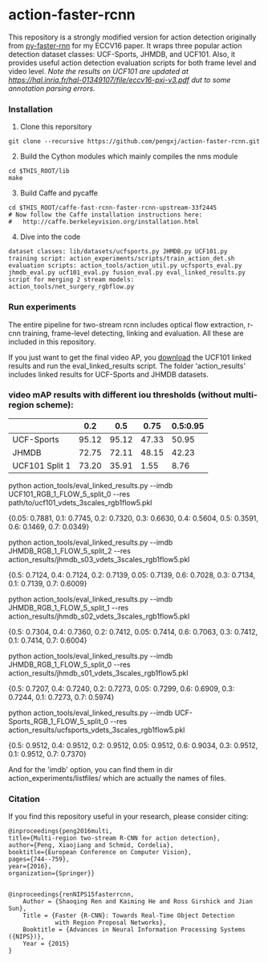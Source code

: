 # action-faster-rcnn
This repository is a strongly modified version for action detection originally from [py-faster-rnn](https://github.com/rbgirshick/py-faster-rcnn.git) for my ECCV16 paper. It wraps three popular action detection dataset classes: UCF-Sports, JHMDB, and UCF101. Also, it provides useful action detection evaluation scripts for both frame level and video level. 
*Note the results on UCF101 are updated at https://hal.inria.fr/hal-01349107/file/eccv16-pxj-v3.pdf dut to some annotation  parsing errors.*

### Installation
1. Clone this reporsitory
  ```Shell
  git clone --recursive https://github.com/pengxj/action-faster-rcnn.git
  ```
  
2. Build the Cython modules which mainly compiles the nms module
  ```Shell 
  cd $THIS_ROOT/lib
  make
  ```
  
3. Build Caffe and pycaffe
  ```Shell
  cd $THIS_ROOT/caffe-fast-rcnn-faster-rcnn-upstream-33f2445
  # Now follow the Caffe installation instructions here:
  #   http://caffe.berkeleyvision.org/installation.html
  ```
  
4. Dive into the code
  ```Shell
  dataset classes: lib/datasets/ucfsports.py JHMDB.py UCF101.py
  training script: action_experiments/scripts/train_action_det.sh
  evaluation scripts: action_tools/action_util.py ucfsports_eval.py jhmdb_eval.py ucf101_eval.py fusion_eval.py eval_linked_results.py
  script for merging 2 stream models: action_tools/net_surgery_rgbflow.py
  ```

### Run experiments
The entire pipeline for two-stream rcnn includes optical flow extraction, r-cnn training, frame-level detecting, linking and evaluation. All these are included in this repository.

If you just want to get the final video AP, you [download](https://drive.google.com/open?id=0B-DiRMXFmUKQVDBRTy12UVJ2enM) the UCF101 linked results and run the eval_linked_results script. The folder 'action_results' includes linked results for UCF-Sports and JHMDB datasets.

### video mAP results with different iou thresholds (without multi-region scheme):

|                | 0.2   | 0.5   | 0.75  | 0.5:0.95 |
|----------------|-------|-------|-------|----------|
| UCF-Sports     | 95.12 | 95.12 | 47.33 | 50.95    |
| JHMDB          | 72.75 | 72.11 | 48.15 | 42.23    |
| UCF101 Split 1 | 73.20 | 35.91 | 1.55  | 8.76     |

python action_tools/eval_linked_results.py --imdb UCF101_RGB_1_FLOW_5_split_0 --res path/to/ucf101_vdets_3scales_rgb1flow5.pkl

{0.05: 0.7881, 0.1: 0.7745, 0.2: 0.7320, 0.3: 0.6630, 0.4: 0.5604, 0.5: 0.3591, 0.6: 0.1469, 0.7: 0.0349}

python action_tools/eval_linked_results.py --imdb JHMDB_RGB_1_FLOW_5_split_2 --res action_results/jhmdb_s03_vdets_3scales_rgb1flow5.pkl

{0.5: 0.7124, 0.4: 0.7124, 0.2: 0.7139, 0.05: 0.7139, 0.6: 0.7028, 0.3: 0.7134, 0.1: 0.7139, 0.7: 0.6009}

python action_tools/eval_linked_results.py --imdb JHMDB_RGB_1_FLOW_5_split_1 --res action_results/jhmdb_s02_vdets_3scales_rgb1flow5.pkl

{0.5: 0.7304, 0.4: 0.7360, 0.2: 0.7412, 0.05: 0.7414, 0.6: 0.7063, 0.3: 0.7412, 0.1: 0.7414, 0.7: 0.6004}

python action_tools/eval_linked_results.py --imdb JHMDB_RGB_1_FLOW_5_split_0 --res action_results/jhmdb_s01_vdets_3scales_rgb1flow5.pkl

{0.5: 0.7207, 0.4: 0.7240, 0.2: 0.7273, 0.05: 0.7299, 0.6: 0.6909, 0.3: 0.7244, 0.1: 0.7273, 0.7: 0.5974}

python action_tools/eval_linked_results.py --imdb UCF-Sports_RGB_1_FLOW_5_split_0 --res action_results/ucfsports_vdets_3scales_rgb1flow5.pkl

{0.5: 0.9512, 0.4: 0.9512, 0.2: 0.9512, 0.05: 0.9512, 0.6: 0.9034, 0.3: 0.9512, 0.1: 0.9512, 0.7: 0.7370}

And for the 'imdb' option, you can find them in dir action_experiments/listfiles/ which are actually the names of files. 
### Citation

If you find this repository useful in your research, please consider citing:

    @inproceedings{peng2016multi,
    title={Multi-region two-stream R-CNN for action detection},
    author={Peng, Xiaojiang and Schmid, Cordelia},
    booktitle={European Conference on Computer Vision},
    pages={744--759},
    year={2016},
    organization={Springer}}
  
  
    @inproceedings{renNIPS15fasterrcnn,
        Author = {Shaoqing Ren and Kaiming He and Ross Girshick and Jian Sun},
        Title = {Faster {R-CNN}: Towards Real-Time Object Detection
                 with Region Proposal Networks},
        Booktitle = {Advances in Neural Information Processing Systems ({NIPS})},
        Year = {2015}
    }
